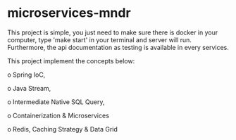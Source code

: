 # microservices-mndr





This project is simple, you just need to make sure there is docker in your computer, type 'make start' in your terminal and server will run. Furthermore, the api documentation as testing is available in every services.


This project implement the concepts below:

o Spring IoC,

o Java Stream,

o Intermediate Native SQL Query,

o Containerization & Microservices

o Redis, Caching Strategy & Data Grid
